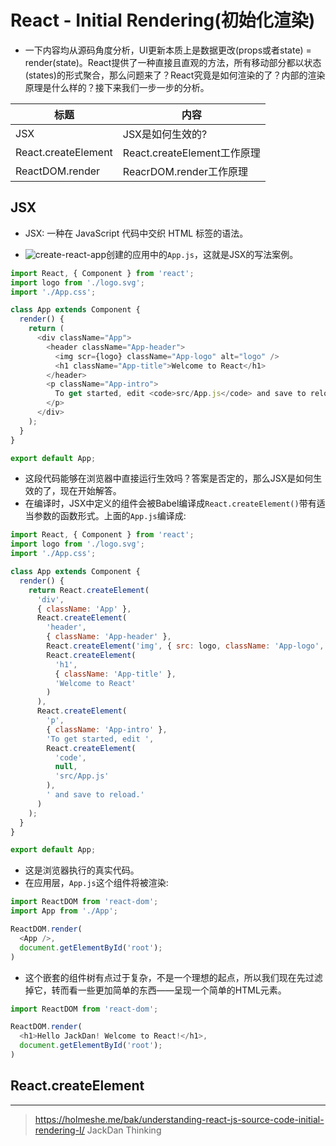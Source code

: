 # React - Initial Rendering(初始化渲染)

- 一下内容均从源码角度分析，UI更新本质上是数据更改(props或者state) = render(state)。React提供了一种直接且直观的方法，所有移动部分都以状态(states)的形式聚合，那么问题来了？React究竟是如何渲染的了？内部的渲染原理是什么样的？接下来我们一步一步的分析。

| 标题 | 内容 |
| --- | --- |
| JSX | JSX是如何生效的? |
| React.createElement | React.createElement工作原理 |
| ReactDOM.render | ReacrDOM.render工作原理 |


## JSX

- JSX: 一种在 JavaScript 代码中交织 HTML 标签的语法。

- ![create-react-app](https://github.com/facebook/create-react-app)创建的应用中的`App.js`，这就是JSX的写法案例。

```javascript
import React, { Component } from 'react';
import logo from './logo.svg';
import './App.css';

class App extends Component {
  render() {
    return (
      <div className="App">
        <header className="App-header">
          <img scr={logo} className="App-logo" alt="logo" />
          <h1 className="App-title">Welcome to React</h1>
        </header>
        <p className="App-intro">
          To get started, edit <code>src/App.js</code> and save to reload.
        </p>
      </div>
    );
  }
}

export default App;
```

- 这段代码能够在浏览器中直接运行生效吗？答案是否定的，那么JSX是如何生效的了，现在开始解答。
- 在编译时，JSX中定义的组件会被Babel编译成`React.createElement()`带有适当参数的函数形式。上面的`App.js`编译成:

```javascript
import React, { Component } from 'react';
import logo from './logo.svg';
import './App.css';

class App extends Component {
  render() {
    return React.createElement(
      'div',
      { className: 'App' },
      React.createElement(
        'header',
        { className: 'App-header' },
        React.createElement('img', { src: logo, className: 'App-logo', alt: 'logo' }),
        React.createElement(
          'h1',
          { className: 'App-title' },
          'Welcome to React'
        )
      ),
      React.createElement(
        'p',
        { className: 'App-intro' },
        'To get started, edit ',
        React.createElement(
          'code',
          null,
          'src/App.js'
        ),
        ' and save to reload.'
      )
    );
  }
}

export default App;
```

- 这是浏览器执行的真实代码。
- 在应用层，`App.js`这个组件将被渲染:

```javascript
import ReactDOM from 'react-dom';
import App from './App';

ReactDOM.render(
  <App />,
  document.getElementById('root');
)
```

- 这个嵌套的组件树有点过于复杂，不是一个理想的起点，所以我们现在先过滤掉它，转而看一些更加简单的东西——呈现一个简单的HTML元素。

```javascript
import ReactDOM from 'react-dom';

ReactDOM.render(
  <h1>Hello JackDan! Welcome to React!</h1>,
  document.getElementById('root');
)
```

## React.createElement



------

> https://holmeshe.me/bak/understanding-react-js-source-code-initial-rendering-I/
> JackDan Thinking